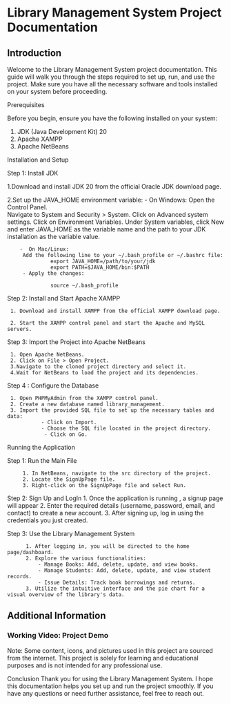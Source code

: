# Library Management System Project Documentation

## Introduction

Welcome to the Library Management System project documentation. This guide will walk you through the steps required to set up, run, and use the project. Make sure you have all the necessary software and tools installed on your system before proceeding.

Prerequisites

Before you begin, ensure you have the following installed on your system:

1. JDK (Java Development Kit) 20
2. Apache XAMPP
3. Apache NetBeans

Installation and Setup

Step 1: Install JDK

1.Download and install JDK 20 from the official Oracle JDK download page.

2.Set up the JAVA_HOME environment variable:
          - On Windows:
            Open the Control Panel.   
            Navigate to System and Security > System.
            Click on Advanced system settings.
            Click on Environment Variables.
            Under System variables, click New and enter JAVA_HOME as the variable name and the path to your JDK installation as the variable value.
         
        -  On Mac/Linux:
         Add the following line to your ~/.bash_profile or ~/.bashrc file:
                  export JAVA_HOME=/path/to/your/jdk
                  export PATH=$JAVA_HOME/bin:$PATH
         - Apply the changes:

                  source ~/.bash_profile

Step 2: Install and Start Apache XAMPP

     1. Download and install XAMPP from the official XAMPP download page.

     2. Start the XAMPP control panel and start the Apache and MySQL servers.

Step 3: Import the Project into Apache NetBeans

     1. Open Apache NetBeans.
     2. Click on File > Open Project.
     3.Navigate to the cloned project directory and select it. 
     4.Wait for NetBeans to load the project and its dependencies.

Step 4 : Configure the Database

     1. Open PHPMyAdmin from the XAMPP control panel.
     2. Create a new database named library_management.
     3. Import the provided SQL file to set up the necessary tables and data:
               - Click on Import.
               - Choose the SQL file located in the project directory.
                - Click on Go.

Running the Application

Step 1: Run the Main File

         1. In NetBeans, navigate to the src directory of the project.
         2. Locate the SignUpPage file.
         3. Right-click on the SignUpPage file and select Run.

Step 2: Sign Up and LogIn
         1. Once the application is running , a signup page will appear
         2. Enter the required details (username, password, email, and contact) to create a new account.
         3. After signing up, log in using the credentials you just created.

Step 3: Use the Library Management System

          1. After logging in, you will be directed to the home page/dashboard.
          2. Explore the various functionalities:
              - Manage Books: Add, delete, update, and view books.
              - Manage Students: Add, delete, update, and view student records.
              - Issue Details: Track book borrowings and returns.
          3. Utilize the intuitive interface and the pie chart for a visual overview of the library's data.

## Additional Information
### Working Video: Project Demo
Note: Some content, icons, and pictures used in this project are sourced from the internet. This project is solely for learning and educational purposes and is not intended for any professional use. 

Conclusion
Thank you for using the Library Management System. I hope this documentation helps you set up and run the project smoothly. If you have any questions or need further assistance, feel free to reach out.

